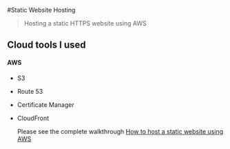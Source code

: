 #Static Website Hosting

> Hosting a static HTTPS website using AWS

## Cloud tools I used
#### AWS
- S3
- Route 53
- Certificate Manager
- CloudFront

  Please see the complete walkthrough
  [How to host a static website using AWS]()
